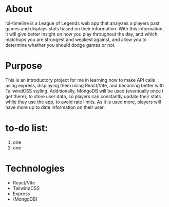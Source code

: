 <h1>About</h1>

<p>lol-timeline is a League of Legends web app that analyzes a players past games and displays stats based on their information. With this information, it will give better insight on how you play throughout the day, and which matchups you are strongest and weakest against, and allow you to determine whether you should dodge games or not.</p>

<h1>Purpose</h1>

<p>This is an introductory project for me in learning how to make API calls using express, displaying them using React/Vite, and becoming better with TailwindCSS styling. Additionally, MongoDB will be used (eventually once i get there), to store user data, so players can constantly update their stats while they use the app, to avoid rate limits. As it is used more, players will have more up to date information on their user.</p>

<h1>to-do list:</h1>
<ol>
  <li>one</li>
  <li>one</li>
</ol>
<h1>Technologies</h1>
<ul>
  <li>React/Vite</li>
  <li>TailwindCSS</li>
  <li>Express</li>
  <li>(MongoDB)</li>
</ul>
